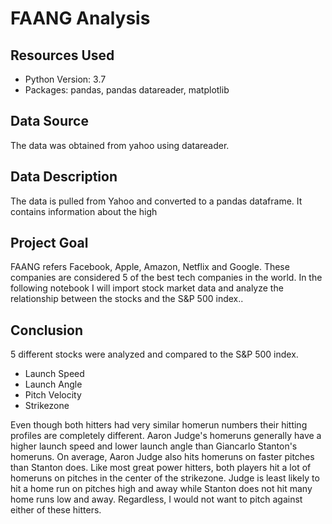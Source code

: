 # FAANG Analysis

## Resources Used
* Python Version: 3.7
* Packages: pandas, pandas datareader, matplotlib

## Data Source 
The data was obtained from yahoo using datareader.

## Data Description
The data is pulled from Yahoo and converted to a pandas dataframe. It contains information about the high

## Project Goal
FAANG refers Facebook, Apple, Amazon, Netflix and Google. These companies are considered 5 of the best tech companies in the world. In the following notebook I will import stock market data and analyze the relationship between the stocks and the S&P 500 index..

## Conclusion
5 different stocks were analyzed and compared to the S&P 500 index.
* Launch Speed
* Launch Angle
* Pitch Velocity
* Strikezone

Even though both hitters had very similar homerun numbers their hitting profiles are completely different. Aaron Judge's homeruns generally have a higher launch speed and lower launch angle than Giancarlo Stanton's homeruns. On average, Aaron Judge also hits homeruns on faster pitches than Stanton does. Like most great power hitters, both players hit a lot of homeruns on pitches in the center of the strikezone. Judge is least likely to hit a home run on pitches high and away while Stanton does not hit many home runs low and away. Regardless, I would not want to pitch against either of these hitters.
